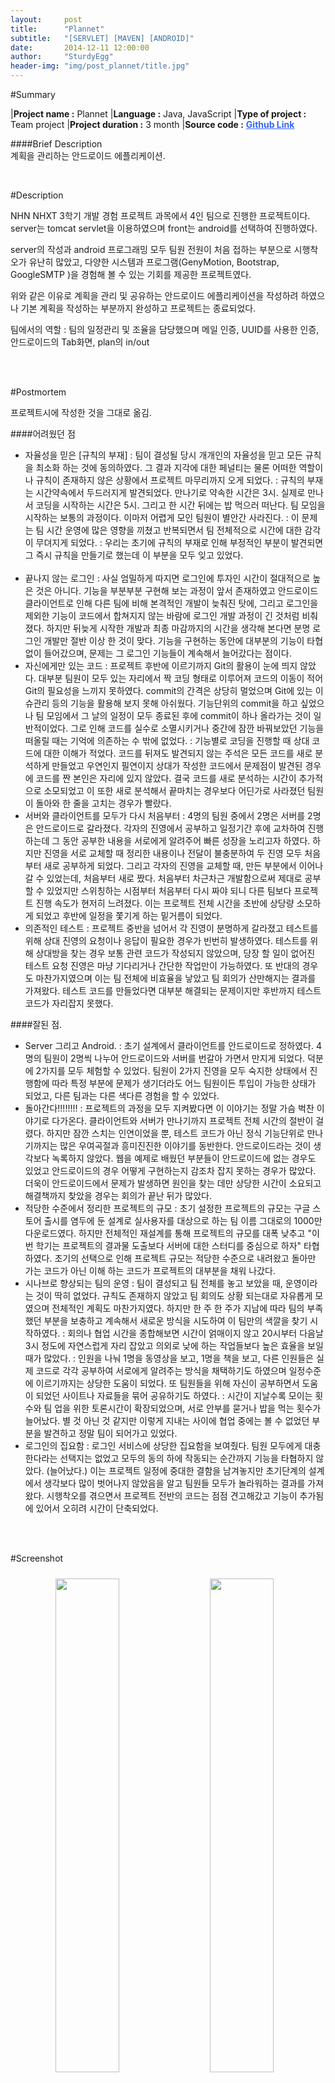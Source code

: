 ```yaml
---
layout:     post
title:      "Plannet"
subtitle:   "[SERVLET] [MAVEN] [ANDROID]"
date:       2014-12-11 12:00:00
author:     "SturdyEgg"
header-img: "img/post_plannet/title.jpg"
---
```

 
 <!-- **[Github Link](https://github.com/deplax/)** -->

#Summary

|**Project name :** Plannet
|**Language :** Java, JavaScript
|**Type of project :** Team project
|**Project duration :** 3 month
|**Source code :** <a href="https://github.com/deplax/2014-03-DEVWEB-PLANNET/tree/server" style="color:#3366FF; font-weight:bold">Github Link</a>

####Brief Description <br>
계획을 관리하는 안드로이드 에플리케이션.

<br/>


#Description

NHN NHXT 3학기 개발 경험 프로젝트 과목에서 4인 팀으로 진행한 프로젝트이다. server는 tomcat servlet을 이용하였으며 front는 android를 선택하여 진행하였다. 

server의 작성과 android 프로그래밍 모두 팀원 전원이 처음 접하는 부분으로 시행착오가 유난히 많았고, 다양한 시스템과 프로그램(GenyMotion, Bootstrap, GoogleSMTP )을 경험해 볼 수 있는 기회를 제공한 프로젝트였다.

위와 같은 이유로 계획을 관리 및 공유하는 안드로이드 에플리케이션을 작성하려 하였으나 기본 계획을 작성하는 부분까지 완성하고 프로젝트는 종료되었다.

팀에서의 역할 : 팀의 일정관리 및 조율을 담당했으며 메일 인증, UUID를 사용한 인증, 안드로이드의 Tab화면, plan의 in/out

<br/><br/>


#Postmortem 

프로젝트시에 작성한 것을 그대로 옮김.

####어려웠던 점
* 자율성을 믿은 [규칙의 부재]
: 팀이 결성될 당시 개개인의 자율성을 믿고 모든 규칙을 최소화 하는 것에 동의하였다. 그 결과 지각에 대한 페널티는 물론 어떠한 역할이나 규칙이 존재하지 않은 상황에서 프로젝트 마무리까지 오게 되었다.
: 규칙의 부재는 시간약속에서 두드러지게 발견되었다. 만나기로 약속한 시간은 3시. 실제로 만나서 코딩을 시작하는 시간은 5시. 그리고 한 시간 뒤에는 밥 먹으러 떠난다. 팀 모임을 시작하는 보통의 과정이다. 이마저 어렵게 모인 팀원이 별안간 사라진다. 
: 이 문제는 팀 시간 운영에 많은 영향을 끼쳤고 반복되면서 팀 전체적으로 시간에 대한 감각이 무뎌지게 되었다.
: 우리는 초기에 규칙의 부재로 인해 부정적인 부분이 발견되면 그 즉시 규칙을 만들기로 했는데 이 부분을 모두 잊고 있었다.     
 
* 끝나지 않는 로그인
: 사실 엄밀하게 따지면 로그인에 투자인 시간이 절대적으로 높은 것은 아니다. 기능을 부분부분 구현해 보는 과정이 앞서 존재하였고 안드로이드 클라이언트로 인해 다른 팀에 비해 본격적인 개발이 늦춰진 탓에, 그리고 로그인을 제외한 기능이 코드에서 합쳐지지 않는 바람에 로그인 개발 과정이 긴 것처럼 비춰졌다. 하지만 뒤늦게 시작한 개발과 최종 마감까지의 시간을 생각해 본다면 분명 로그인 개발만 절반 이상 한 것이 맞다. 기능을 구현하는 동안에 대부분의 기능이 타협 없이 들어갔으며, 문제는 그 로그인 기능들이 계속해서 늘어갔다는 점이다. 
 
* 자신에게만 있는 코드
: 프로젝트 후반에 이르기까지 Git의 활용이 눈에 띄지 않았다. 대부분 팀원이 모두 있는 자리에서 짝 코딩 형태로 이루어져 코드의 이동이 적어 Git의 필요성을 느끼지 못하였다. commit의 간격은 상당히 멀었으며 Git에 있는 이슈관리 등의 기능을 활용해 보지 못해 아쉬웠다. 기능단위의 commit을 하고 싶었으나 팀 모임에서 그 날의 일정이 모두 종료된 후에 commit이 하나 올라가는 것이 일반적이었다.  그로 인해 코드를 실수로 소멸시키거나 중간에 잠깐 바꿔보았던 기능을 떠올릴 때는 기억에 의존하는 수 밖에 없었다.
: 기능별로 코딩을 진행할 때 상대 코드에 대한 이해가 적었다. 코드를 뒤져도 발견되지 않는 주석은 모든 코드를 새로 분석하게 만들었고 우연인지 필연이지 상대가 작성한 코드에서 문제점이 발견된 경우에 코드를 짠 본인은 자리에 있지 않았다. 결국 코드를 새로 분석하는 시간이 추가적으로 소모되었고 이 또한 새로 분석해서 끝마치는 경우보다 어딘가로 사라졌던 팀원이 돌아와 한 줄을 고치는 경우가 빨랐다. 
 
* 서버와 클라이언트를 모두가 다시 처음부터
: 4명의 팀원 중에서 2명은 서버를 2명은 안드로이드로 갈라졌다. 각자의 진영에서 공부하고 일정기간 후에 교차하여 진행하는데 그 동안 공부한 내용을 서로에게 알려주어 빠른 성장을 노리고자 하였다. 하지만 진영을 서로 교체할 때 정리한 내용이나 전달이 불충분하여 두 진영 모두 처음부터 새로 공부하게 되었다. 그리고 각자의 진영을 교체할 때, 만든 부분에서 이어나갈 수 있었는데, 처음부터 새로 짰다. 처음부터 차근차근 개발함으로써 제대로 공부할 수 있었지만 스위칭하는 시점부터 처음부터 다시 짜야 되니 다른 팀보다 프로젝트 진행 속도가 현저히 느려졌다.  이는 프로젝트 전체 시간을 초반에 상당량 소모하게 되었고 후반에 일정을 쫓기게 하는 밑거름이 되었다. 
 
* 의존적인 테스트
: 프로젝트 중반을 넘어서 각 진영이 분명하게 갈라졌고 테스트를 위해 상대 진영의 요청이나 응답이 필요한 경우가 빈번히 발생하였다. 테스트를 위해 상대방을 찾는 경우 보통 관련 코드가 작성되지 않았으며, 당장 할 일이 없어진 테스트 요청 진영은 마냥 기다리거나 간단한 작업만이 가능하였다. 또 반대의 경우도 마찬가지였으며 이는 팀 전체에 비효율을 낳았고 팀 회의가 산만해지는 결과를 가져왔다. 테스트 코드를 만들었다면 대부분 해결되는 문제이지만 후반까지 테스트 코드가 자리잡지 못했다. 


####잘된 점.
* Server 그리고 Android.
: 초기 설계에서 클라이언트를 안드로이드로 정하였다. 4명의 팀원이 2명씩 나누어 안드로이드와 서버를 번갈아 가면서 만지게 되었다. 덕분에 2가지를 모두 체험할 수 있었다. 팀원이 2가지 진영을 모두 숙지한 상태에서 진행함에 따라 특정 부분에 문제가 생기더라도 어느 팀원이든 투입이 가능한 상태가 되었고, 다른 팀과는 다른 색다른 경험을 할 수 있었다.
 
* 돌아간다!!!!!!!!
: 프로젝트의 과정을 모두 지켜봤다면 이 이야기는 정말 가슴 벅찬 이야기로 다가온다. 클라이언트와 서버가 만나기까지 프로젝트 전체 시간의 절반이 걸렸다. 하지만 잠깐 스치는 인연이었을 뿐, 테스트 코드가 아닌 정식 기능단위로 만나기까지는 많은 우여곡절과 흥미진진한 이야기를 동반한다. 안드로이드라는 것이 생각보다 녹록하지 않았다. 웹을 예제로 배웠던 부분들이 안드로이드에 없는 경우도 있었고 안드로이드의 경우 어떻게 구현하는지 감조차 잡지 못하는 경우가 많았다. 더욱이 안드로이드에서 문제가 발생하면 원인을 찾는 데만 상당한 시간이 소요되고 해결책까지 찾았을 경우는 회의가 끝난 뒤가 많았다.
 
* 적당한 수준에서 정리한 프로젝트의 규모
: 초기 설정한 프로젝트의 규모는 구글 스토어 출시를 염두에 둔 설계로 실사용자를 대상으로 하는 팀 이름 그대로의 1000만 다운로드였다.  하지만 전체적인 재설계를 통해 프로젝트의 규모를 대폭 낮추고 "이번 학기는 프로젝트의 결과물 도출보다 서버에 대한 스터디를 중심으로 하자" 타협하였다. 초기의 선택으로 인해 프로젝트 규모는 적당한 수준으로 내려왔고 돌아만 가는 코드가 아닌 이해 하는 코드가 프로젝트의 대부분을 채워 나갔다.
 
* 시나브로 향상되는 팀의 운영
: 팀이 결성되고 팀 전체를 놓고 보았을 때, 운영이라는 것이 딱히 없었다. 규칙도 존재하지 않았고 팀 회의도 상황 되는대로 자유롭게 모였으며 전체적인 계획도 마찬가지였다. 하지만 한 주 한 주가 지남에 따라 팀의 부족했던 부분을 보충하고 계속해서 새로운 방식을 시도하여 이 팀만의 색깔을 찾기 시작하였다.
: 회의나 협업 시간을 종합해보면 시간이 얽매이지 않고 20시부터 다음날 3시 정도에 자연스럽게 자리 잡았고 의외로 낮에 하는 작업들보다 높은 효율을 보일 때가 많았다.
: 인원을 나눠 1명을 동영상을 보고, 1명을 책을 보고, 다른 인원들은 실제 코드로 각각 공부하여 서로에게 알려주는 방식을 채택하기도 하였으며 일정수준에 이르기까지는 상당한 도움이 되었다. 또 팀원들을 위해 자신이 공부하면서 도움이 되었던 사이트나 자료들을 묶어 공유하기도 하였다.
: 시간이 지날수록 모이는 횟수와 팀 업을 위한 토론시간이 확장되었으며, 서로 안부를 묻거나 밥을 먹는 횟수가 늘어났다. 별 것 아닌 것 같지만 이렇게 지내는 사이에 협업 중에는 볼 수 없었던 부분을 발견하고 정말 팀이 되어가고 있었다.
 
* 로그인의 집요함
: 로그인 서비스에 상당한 집요함을 보여줬다. 팀원 모두에게 대충한다라는 선택지는 없었고 모두의 동의 하에 작동되는 순간까지 기능을 타협하지 않았다. (늘어났다.) 이는 프로젝트 일정에 중대한 결함을 남겨놓지만 초기단계의 설계에서 생각보다 많이 벗어나지 않았음을 알고 팀원들 모두가 놀라워하는 결과를 가져왔다. 시행착오를 겪으면서 프로젝트 전반의 코드는 점점 견고해갔고 기능이 추가됨에 있어서 오히려 시간이 단축되었다. 


<br/><br/>


#Screenshot

<img src="{{ site.baseurl }}/img/post_plannet/01.png" width="45%" style="text-align: center; float: left; padding: 10px">

<img src="{{ site.baseurl }}/img/post_plannet/02.png" width="45%" style="text-align: center; float: left; padding: 10px">

<img src="{{ site.baseurl }}/img/post_plannet/03.png" width="45%" style="text-align: center; float: left; padding: 10px">

<img src="{{ site.baseurl }}/img/post_plannet/04.png" width="45%" style="text-align: center; float: left; padding: 10px">
<br>

<img src="{{ site.baseurl }}/img/post_plannet/05.jpg" width="90%" style="text-align: center; padding: 10px">
서비스의 메일 인증 성공 화면.

<img src="{{ site.baseurl }}/img/post_plannet/06.png" width="90%" style="text-align: center; padding: 10px">
서버와 안드로이드가 만나는 과정.